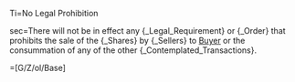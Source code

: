 Ti=No Legal Prohibition

sec=There will not be in effect any {_Legal_Requirement} or {_Order} that prohibits the sale of the {_Shares} by {_Sellers} to <a href="#SPA.Def.Buyer.Def" class="definedterm">Buyer</a> or the consummation of any of the other {_Contemplated_Transactions}.

=[G/Z/ol/Base]
